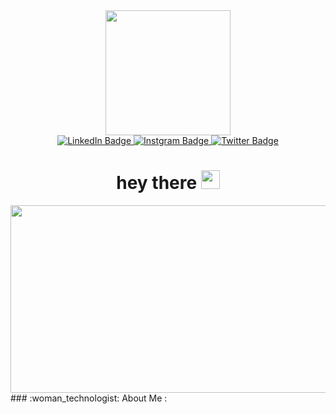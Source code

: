 <div id="header" align="center">
  <img src="https://media.giphy.com/media/ZOQVgjJsnq4Jkin0Xe/giphy.gif" width="200"/>
  <div id="badges">
  <a href="https://www.linkedin.com/in/bu%C4%9Fra-kul-a9929821a/">
    <img src="https://img.shields.io/badge/LinkedIn-blue?style=for-the-badge&logo=linkedin&logoColor=white" alt="LinkedIn Badge"/>
  </a>
  <a href="https://www.instagram.com/bogiedev/">
    <img src="https://img.shields.io/badge/Instagram-purple?style=for-the-badge&logo=instagram&logoColor=white" alt="Instgram Badge"/>
  </a>
  <a href="https://twitter.com/Bogiedev">
    <img src="https://img.shields.io/badge/Twitter-blue?style=for-the-badge&logo=twitter&logoColor=white" alt="Twitter Badge"/>
  </a>
</div>
<img src="https://komarev.com/ghpvc/?username=bogiemakesperfect&style=flat-square&color=blue" alt=""/>
  <h1>
  hey there
  <img src="https://media.giphy.com/media/hvRJCLFzcasrR4ia7z/giphy.gif" width="30px"/>
</h1>
</div>
<div align="center">
  <img src="https://media.giphy.com/media/ZVik7pBtu9dNS/giphy.gif" width="700" height="300"/>
</div>
### :woman_technologist: About Me :
